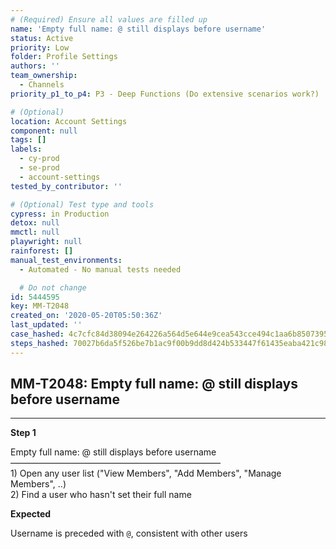 ```yaml
---
# (Required) Ensure all values are filled up
name: 'Empty full name: @ still displays before username'
status: Active
priority: Low
folder: Profile Settings
authors: ''
team_ownership:
  - Channels
priority_p1_to_p4: P3 - Deep Functions (Do extensive scenarios work?)

# (Optional)
location: Account Settings
component: null
tags: []
labels:
  - cy-prod
  - se-prod
  - account-settings
tested_by_contributor: ''

# (Optional) Test type and tools
cypress: in Production
detox: null
mmctl: null
playwright: null
rainforest: []
manual_test_environments:
  - Automated - No manual tests needed

  # Do not change
id: 5444595
key: MM-T2048
created_on: '2020-05-20T05:50:36Z'
last_updated: ''
case_hashed: 4c7cfc84d38094e264226a564d5e644e9cea543cce494c1aa6b8507395f24a48c3838627952ba522f727edc1f336bafc
steps_hashed: 70027b6da5f526be7b1ac9f00b9dd8d424b533447f61435eaba421c98549fa32f19c34c48e2f4463e049052f7eec62b0
---
```


<!-- (Auto-generated) Based on frontmatter's "key" and "name" -->

## MM-T2048: Empty full name: @ still displays before username

---

**Step 1**

Empty full name: @ still displays before username\
————————————————————————\
1\) Open any user list ("View Members", "Add Members", "Manage Members", ..)\
2\) Find a user who hasn't set their full name

**Expected**

Username is preceded with `@`, consistent with other users
